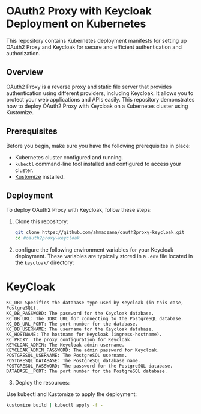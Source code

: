 # OAuth2 Proxy with Keycloak Deployment on Kubernetes

This repository contains Kubernetes deployment manifests for setting up OAuth2 Proxy and Keycloak for secure and efficient authentication and authorization.

## Overview

OAuth2 Proxy is a reverse proxy and static file server that provides authentication using different providers, including Keycloak. It allows you to protect your web applications and APIs easily. This repository demonstrates how to deploy OAuth2 Proxy with Keycloak on a Kubernetes cluster using Kustomize.

## Prerequisites

Before you begin, make sure you have the following prerequisites in place:

- Kubernetes cluster configured and running.
- `kubectl` command-line tool installed and configured to access your cluster.
- [Kustomize](https://kubectl.docs.kubernetes.io/pages/app_management/introducing_kustomize.html) installed.

## Deployment

To deploy OAuth2 Proxy with Keycloak, follow these steps:

1. Clone this repository:

   ```bash
   git clone https://github.com/ahmadzana/oauth2proxy-keycloak.git
   cd #oauth2proxy-keycloak

2. configure the following environment variables for your Keycloak deployment. These variables are typically stored in a `.env` file located in the `keycloak/` directory:


# KeyCloak
```
KC_DB: Specifies the database type used by Keycloak (in this case, PostgreSQL).
KC_DB_PASSWORD: The password for the Keycloak database.
KC_DB_URL: The JDBC URL for connecting to the PostgreSQL database.
KC_DB_URL_PORT: The port number for the database.
KC_DB_USERNAME: The username for the Keycloak database.
KC_HOSTNAME: The hostname for Keycloak (ingress-hostname).
KC_PROXY: The proxy configuration for Keycloak.
KEYCLOAK_ADMIN: The Keycloak admin username.
KEYCLOAK_ADMIN_PASSWORD: The admin password for Keycloak.
POSTGRESQL_USERNAME: The PostgreSQL username.
POSTGRESQL_DATABASE: The PostgreSQL database name.
POSTGRESQL_PASSWORD: The password for the PostgreSQL database.
DATABASE__PORT: The port number for the PostgreSQL database.

```
3. Deploy the resources:

Use kubectl and Kustomize to apply the deployment:
```bash
kustomize build | kubectl apply -f -
```
